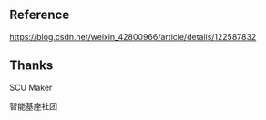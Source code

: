 ## Reference

https://blog.csdn.net/weixin_42800966/article/details/122587832

## Thanks

SCU Maker

智能基座社团
